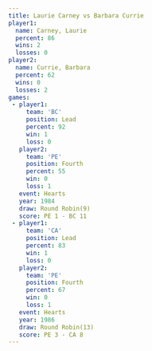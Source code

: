 ```yaml
---
title: Laurie Carney vs Barbara Currie
player1:               
  name: Carney, Laurie 
  percent: 86          
  wins: 2              
  losses: 0            
player2:               
  name: Currie, Barbara
  percent: 62          
  wins: 0              
  losses: 2            
games:
 - player1:        
     team: 'BC'    
     position: Lead
     percent: 92   
     win: 1        
     loss: 0       
   player2:          
     team: 'PE'      
     position: Fourth
     percent: 55     
     win: 0          
     loss: 1         
   event: Hearts       
   year: 1984          
   draw: Round Robin(9)
   score: PE 1 - BC 11 
 - player1:        
     team: 'CA'    
     position: Lead
     percent: 83   
     win: 1        
     loss: 0       
   player2:          
     team: 'PE'      
     position: Fourth
     percent: 67     
     win: 0          
     loss: 1         
   event: Hearts        
   year: 1986           
   draw: Round Robin(13)
   score: PE 3 - CA 8   
---
```

